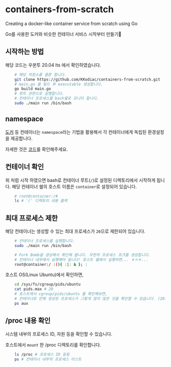 # containers-from-scratch

Creating a docker-like container service from scratch using Go

Go를 사용한 도커와 비슷한 컨테이너 서비스 시작부터 만들기
## 시작하는 방법
해당 코드는 우분투 20.04 lts 에서 확인하였습니다.

```sh
    # 해당 저장소를 클론 합니다.
    git clone https://github.com/KKodiac/containers-from-scratch.git
    # main.go 를 빌드 후 executable 생성합니다.
    go build main.go 
    # 루트 권한으로 실행합니다.
    # 컨테이너 프로세스를 bash쉘로 모니터 합니다.
    sudo ./main run /bin/bash
```

## namespace 
[도커](https://docs.docker.com/get-started/overview/#the-underlying-technology) 등 컨테이너는 `namespace`라는 기법을 활용해서 각 컨테이너에게 독립된 환경설정을 제공합니다. 

자세한 것은 [코드](https://github.com/KKodiac/containers-from-scratch/blob/main/main.go)를 확인해주세요.

## 컨테이너 확인
위 처럼 시작 하였으면 bash로 컨테이너 루트(`/`)로 설정된 디렉토리에서 시작하게 됩니다.
해당 컨테이너 쉘의 호스트 이름은 `container`로 설정되어 있습니다.
```sh
    # root@container:/#
    ls # '/' 디렉토리 내용 출력
```


## 최대 프로세스 제한 
해당 컨테이너는 생성할 수 있는 최대 프로세스가 `20`으로 제한되어 있습니다.
```sh
    # 컨테이너 프로세스를 실행합니다.
    sudo ./main run /bin/bash
```
```sh
    # Fork Bomb을 생성해서 확인해 봅니다. 무한의 프로세스 포크를 생성합니다.
    # 컨테이너 내부에서 실행해야 됩니다! 호스트 쉘에서 실행하면... ㅎㅇㅌ...
    root@container:/ :(){ :|: & }; :
```

호스트 OS(Linux Ubuntu)에서 확인하면,
```sh
    cd /sys/fs/cgroup/pids/ubuntu 
    cat pids.max # 20
    # 호스트에서 cgroup/pids/ubuntu 를 확인해보면,
    # 컨테이너로 인해 생성된 프로세스가 그렇게 많지 않은 것을 확인할 수 있습니다. (20개)
    ps aux 
```

## /proc 내용 확인
시스템 내부의 프로세스 ID, 자원 등을 확인할 수 있습니다.

호스트에서 `mount` 한 /proc 디렉토리를 확인합니다.
```sh
    ls /proc # 프로세스 ID 등등
    ps # 컨테이너 내부의 프로세스 리스트
```
